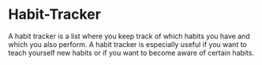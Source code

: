 # Habit-Tracker
A habit tracker is a list where you keep track of which habits you have and which you also perform. A habit tracker is especially useful if you want to teach yourself new habits or if you want to become aware of certain habits.
